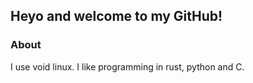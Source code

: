 ## Heyo and welcome to my GitHub!

### About<br />
I use void linux. I like programming in rust, python and C. 
